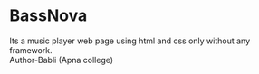 # BassNova
Its a music player web page using html and css only without any framework.
<br>
Author-Babli (Apna college)